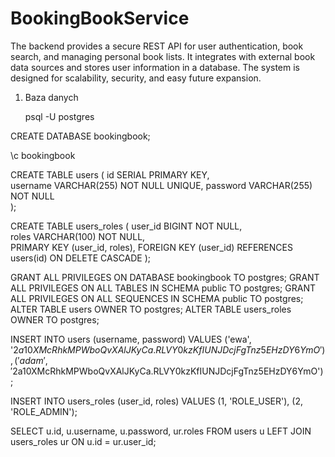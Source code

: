 # BookingBookService

The backend provides a secure REST API for user authentication, book search, and managing personal book lists. It
integrates with external book data sources and stores user information in a database. The system is designed for
scalability, security, and easy future expansion.

1. Baza danych

   psql -U postgres

CREATE DATABASE bookingbook;

\c bookingbook

CREATE TABLE users (
id SERIAL PRIMARY KEY,        
username VARCHAR(255) NOT NULL UNIQUE,
password VARCHAR(255) NOT NULL         
);

CREATE TABLE users_roles (
user_id BIGINT NOT NULL,      
roles VARCHAR(100) NOT NULL,  
PRIMARY KEY (user_id, roles),
FOREIGN KEY (user_id) REFERENCES users(id) ON DELETE CASCADE
);

GRANT ALL PRIVILEGES ON DATABASE bookingbook TO postgres;
GRANT ALL PRIVILEGES ON ALL TABLES IN SCHEMA public TO postgres;
GRANT ALL PRIVILEGES ON ALL SEQUENCES IN SCHEMA public TO postgres;
ALTER TABLE users OWNER TO postgres;
ALTER TABLE users_roles OWNER TO postgres;

INSERT INTO users (username, password)
VALUES
('ewa', '$2a$10$XMcRhkMPWboQvXAlJKyCa.RLVY0kzKfIUNJDcjFgTnz5EHzDY6YmO'),
('adam', '$2a$10$XMcRhkMPWboQvXAlJKyCa.RLVY0kzKfIUNJDcjFgTnz5EHzDY6YmO');

INSERT INTO users_roles (user_id, roles)
VALUES
(1, 'ROLE_USER'),
(2, 'ROLE_ADMIN');

SELECT u.id, u.username, u.password, ur.roles
FROM users u
LEFT JOIN users_roles ur ON u.id = ur.user_id;